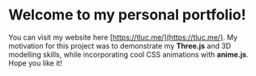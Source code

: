 # Welcome to my personal portfolio!
You can visit my website here [https://tluc.me/](https://tluc.me/). My motivation for this project was to demonstrate my **Three.js** and 3D modelling skills, while incorporating cool CSS animations with **anime.js**. Hope you like it!
